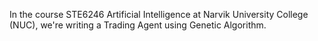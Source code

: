 In the course STE6246 Artificial Intelligence at Narvik University College (NUC), we're writing a Trading Agent using Genetic Algorithm.